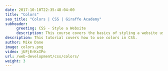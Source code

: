 ```yaml
---
date: 2017-10-10T22:35:48-04:00
title: "Colors"
seo_title: "Colors | CSS | Giraffe Academy"
subheader:
     greeting: CSS - Style a Website
     description: This course covers the basics of styling a website using CSS. Work your way through the videos and we'll teach you everything you need to know to style a basic website!
description: This tutorial covers how to use colors in CSS.
author: Mike Dane
image: colors.png
video: jUFjErKxIPo
url: /web-development/css/colors/
weight: 3
---
```

